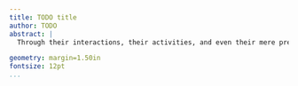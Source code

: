 ```yaml
---
title: TODO title
author: TODO
abstract: |
  Through their interactions, their activities, and even their mere presence, organisms change the environment for themselves and others. This "niche construction" process becomes particularly interesting when it creates evolutionary feedback, whereby selective pressures are altered in response to environmental change. Here we consider how niche construction influences the evolution of cooperation, which has been a long-standing challenge to evolutionary theory. We simulate populations of individuals that cooperatively produce a public good that permits increased growth in a stressful environment and investigate how local- and global-scale niche construction affects the ability of these populations to resist invasion by non-producing cheats. We find that niche construction profoundly impacts the evolution of cooperation by creating new opportunities for adaptation. Cooperators are able to escape subversion by cheats as long as niche construction clears these paths of adaptation. This work provides a crucial step towards understanding how evolution occurs in complex environments like those found in nature.

geometry: margin=1.50in
fontsize: 12pt
...
```

